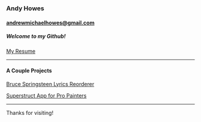 

### Andy Howes ###

#### <andrewmichaelhowes@gmail.com> ####

##### Welcome to my Github! #####

[My Resume](Resume.pdf)

---

#### A Couple Projects ####

[Bruce Springsteen Lyrics Reorderer](https://github.com/andyhowes/Springsteen-DataThing)

[Superstruct App for Pro Painters](https://github.com/andyhowes/paint-group-project)

---

Thanks for visiting!

<!--
**andyhowes/andyhowes** is a ✨ _special_ ✨ repository because its `README.md` (this file) appears on your GitHub profile.
![Bye!](magnolia-opening.jpg "Magnolia from Blue Velvet")
![Bye!](Lines.tiff "A Bunch of Lines")
Here are some ideas to get you started:

- 🔭 I’m currently working on ...
- 🌱 I’m currently learning ...
- 👯 I’m looking to collaborate on ...
- 🤔 I’m looking for help with ...
- 💬 Ask me about ...
- 📫 How to reach me: ...
- 😄 Pronouns: ...
- ⚡ Fun fact: ...
-->

